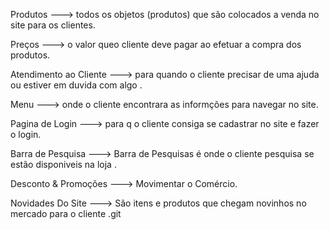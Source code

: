 Produtos ---> todos os objetos (produtos) que são colocados a venda no site para os clientes.

Preços ---> o valor queo cliente deve pagar ao efetuar a compra dos produtos.

Atendimento ao Cliente ---> para quando o cliente precisar de uma ajuda ou estiver em duvida com algo .

Menu  ---> onde o cliente encontrara as informções para navegar no site.

Pagina de Login ---> para q o cliente consiga se cadastrar no site e fazer o login.

Barra de Pesquisa ---> Barra de Pesquisas é onde o cliente pesquisa se estão disponiveis na loja . 

Desconto & Promoções ---> Movimentar o Comércio.

Novidades Do Site ---> São itens e produtos que chegam novinhos no mercado para o cliente .git 